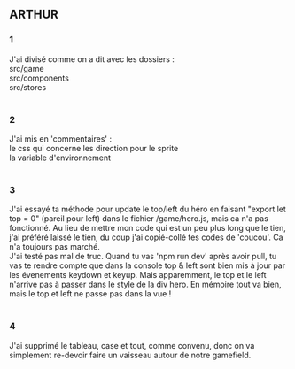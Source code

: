## ARTHUR 
### 1
J'ai divisé comme on a dit avec les dossiers : <br>
 src/game <br>
 src/components <br>
 src/stores <br> <br>


 ### 2 
 J'ai mis en 'commentaires' : <br>
 le css qui concerne les direction pour le sprite <br>
 la variable d'environnement <br><br>


### 3 
J'ai essayé ta méthode pour update le top/left du héro en faisant "export let top = 0" (pareil pour left) dans le fichier /game/hero.js, mais ca n'a pas fonctionné. 
Au lieu de mettre mon code qui est un peu plus long que le tien, j'ai préféré laissé le tien, du coup j'ai copié-collé tes codes de 'coucou'. Ca n'a toujours pas marché. 
<br>
J'ai testé pas mal de truc. Quand tu vas 'npm run dev' après avoir pull, tu vas te rendre compte que dans la console top & left sont bien mis à jour par les évenements keydown et keyup. Mais apparemment, le top et le left n'arrive pas à passer dans le style de la div hero. En mémoire tout va bien, mais le top et left ne passe pas dans la vue !  
<br>

### 4 
J'ai supprimé le tableau, case et tout, comme convenu, donc on va simplement re-devoir faire un vaisseau autour de notre gamefield. 











